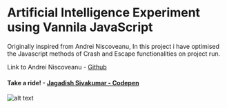 # Artificial Intelligence Experiment using Vannila JavaScript

Originally inspired from Andrei Niscoveanu, In this project i have optimised the Javascript methods of Crash and Escape functionalities on project run.

Link to Andrei Niscoveanu - [Github](https://github.com/NiscoveanuAndreiPFA) 

#### Take a ride! - [Jagadish Sivakumar - Codepen](https://codepen.io/jagadishsivakumar/pen/aKBKmo)

![alt text][Output]

[Output]: https://github.com/JagadishSivakumar/AI-Experiment-in-Js/blob/master/AI-Experiment.png

